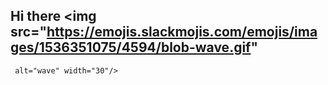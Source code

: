 ## Hi there <img src="https://emojis.slackmojis.com/emojis/images/1536351075/4594/blob-wave.gif" 
     alt="wave" width="30"/>

<!--
**turcotte87/turcotte87** is a ✨ _special_ ✨ repository because its `README.md` (this file) appears on your GitHub profile.

Here are some ideas to get you started:

- 🔭 I’m currently working on ...
- 🌱 I’m currently learning ...
- 👯 I’m looking to collaborate on ...
- 🤔 I’m looking for help with ...
- 💬 Ask me about ...
- 📫 How to reach me: ...
- 😄 Pronouns: ...
- ⚡ Fun fact: ...
-->
